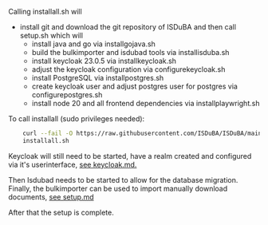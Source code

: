 <!--
 This file is Free Software under the MIT License
 without warranty, see README.md and LICENSES/MIT.txt for details.

 SPDX-License-Identifier: Apache-2.0

 SPDX-FileCopyrightText: 2024 German Federal Office for Information Security (BSI) <https://www.bsi.bund.de>
 Software-Engineering: 2024 Intevation GmbH <https://intevation.de>
-->

Calling installall.sh will
 - install git and download the git repository of ISDuBA and then call setup.sh which will
   - install java and go via installgojava.sh
   - build the bulkimporter and isdubad tools via installisduba.sh
   - install keycloak 23.0.5 via installkeycloak.sh
   - adjust the keycloak configuration via configurekeycloak.sh
   - install PostgreSQL via installpostgres.sh
   - create keycloak user and adjust postgres user for postgres via configurepostgres.sh
   - install node 20 and all frontend dependencies via installplaywright.sh
 

To call installall (sudo privileges needed):
``` bash
    curl --fail -O https://raw.githubusercontent.com/ISDuBA/ISDuBA/main/docs/scripts/installall.sh
    installall.sh
```
Keycloak will still need to be started, have a realm created and
configured via it's userinterface, [see keycloak.md.](./../keycloak.md#start-keycloak)


Then Isdubad needs to be started to allow for the database migration.
Finally, the bulkimporter can be used to
import manually download documents, [see setup.md](./../setup.md#start-isdubad-to-allow-db-creation)

After that the setup is complete.
